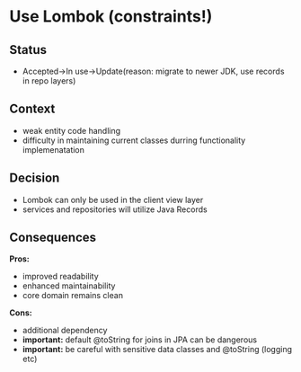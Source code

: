 # Use Lombok (constraints!)
## Status
- Accepted->In use->Update(reason: migrate to newer JDK, use records in repo layers)
## Context
- weak entity code handling
- difficulty in maintaining current classes durring functionality implemenatation
## Decision
- Lombok can only be used in the client view layer
- services and repositories will utilize Java Records
## Consequences

**Pros:**
- improved readability
- enhanced maintainability
- core domain remains clean

**Cons:**
- additional dependency
- **important:** default @toString for joins in JPA can be dangerous
- **important:** be careful with sensitive data classes and @toString (logging etc) 